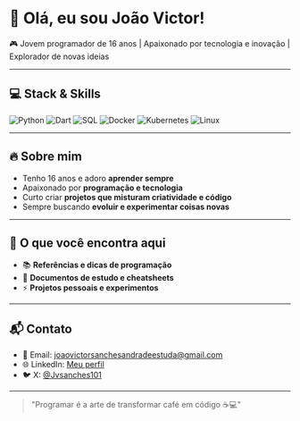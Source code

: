 # 👋 Olá, eu sou João Victor!

🎮 Jovem programador de 16 anos | Apaixonado por tecnologia e inovação | Explorador de novas ideias  

---

## 💻 Stack & Skills
![Python](https://img.shields.io/badge/Python-3776AB?style=for-the-badge&logo=python&logoColor=white)
![Dart](https://img.shields.io/badge/Dart-0175C2?style=for-the-badge&logo=dart&logoColor=white)
![SQL](https://img.shields.io/badge/SQL-4479A1?style=for-the-badge&logo=postgresql&logoColor=white)
![Docker](https://img.shields.io/badge/Docker-2496ED?style=for-the-badge&logo=docker&logoColor=white)
![Kubernetes](https://img.shields.io/badge/Kubernetes-326CE5?style=for-the-badge&logo=kubernetes&logoColor=white)
![Linux](https://img.shields.io/badge/Linux-FCC624?style=for-the-badge&logo=linux&logoColor=black)

---

## 🔥 Sobre mim
- Tenho 16 anos e adoro **aprender sempre**  
- Apaixonado por **programação e tecnologia**  
- Curto criar **projetos que misturam criatividade e código**  
- Sempre buscando **evoluir e experimentar coisas novas**

---

## 🚀 O que você encontra aqui
- 📚 **Referências e dicas de programação**  
- 📝 **Documentos de estudo e cheatsheets**  
- ⚡ **Projetos pessoais e experimentos**  

---


## 📬 Contato
- 📧 Email: joaovictorsanchesandradeestuda@gmail.com  
- 🌐 LinkedIn: [Meu perfil](https://www.linkedin.com/in/jo%C3%A3o-victor-sanches-andrade-5511b8322/)  
- 🐦 X: [@Jvsanches101](https://twitter.com/meuusuario)  

---

> "Programar é a arte de transformar café em código ☕💻"
